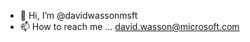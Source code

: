 - 👋 Hi, I’m @davidwassonmsft
- 📫 How to reach me ... david.wasson@microsoft.com

<!---
davidwassonmsft/davidwassonmsft is a ✨ special ✨ repository because its `README.md` (this file) appears on your GitHub profile.
You can click the Preview link to take a look at your changes.
--->
